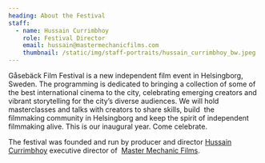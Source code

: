 ```yaml
---
heading: About the Festival
staff:
  - name: Hussain Currimbhoy
    role: Festival Director
    email: hussain@mastermechanicfilms.com
    thumbnail: /static/img/staff-portraits/hussain_currimbhoy_bw.jpeg
---
```

Gåsebäck Film Festival is a new independent film event in Helsingborg, Sweden. The programming is dedicated to bringing a collection of some of the best international cinema to the city, celebrating emerging creators and vibrant storytelling for the city’s diverse audiences. We will hold masterclasses and talks with creators to share skills, build  the filmmaking community in Helsingborg and keep the spirit of independent filmmaking alive. This is our inaugural year. Come celebrate.

The festival was founded and run by producer and director [Hussain Currimbhoy](https://hussain.studio/) executive director of 
[Master Mechanic Films](https://mastermechanicfilms.com/).